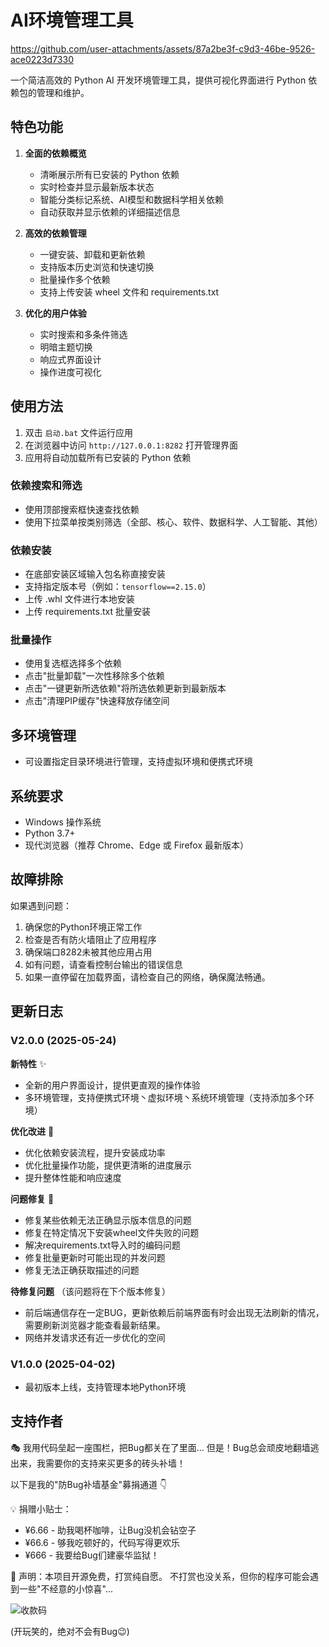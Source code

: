 # AI环境管理工具

https://github.com/user-attachments/assets/87a2be3f-c9d3-46be-9526-ace0223d7330

一个简洁高效的 Python AI 开发环境管理工具，提供可视化界面进行 Python 依赖包的管理和维护。

## 特色功能

1. **全面的依赖概览**
   - 清晰展示所有已安装的 Python 依赖
   - 实时检查并显示最新版本状态
   - 智能分类标记系统、AI模型和数据科学相关依赖
   - 自动获取并显示依赖的详细描述信息

2. **高效的依赖管理**
   - 一键安装、卸载和更新依赖
   - 支持版本历史浏览和快速切换
   - 批量操作多个依赖
   - 支持上传安装 wheel 文件和 requirements.txt

3. **优化的用户体验**
   - 实时搜索和多条件筛选
   - 明暗主题切换
   - 响应式界面设计
   - 操作进度可视化

## 使用方法

1. 双击 `启动.bat` 文件运行应用
2. 在浏览器中访问 `http://127.0.0.1:8282` 打开管理界面
3. 应用将自动加载所有已安装的 Python 依赖

### 依赖搜索和筛选

- 使用顶部搜索框快速查找依赖
- 使用下拉菜单按类别筛选（全部、核心、软件、数据科学、人工智能、其他）

### 依赖安装

- 在底部安装区域输入包名称直接安装
- 支持指定版本号（例如：`tensorflow==2.15.0`）
- 上传 .whl 文件进行本地安装
- 上传 requirements.txt 批量安装

### 批量操作

- 使用复选框选择多个依赖
- 点击"批量卸载"一次性移除多个依赖
- 点击"一键更新所选依赖"将所选依赖更新到最新版本
- 点击"清理PIP缓存"快速释放存储空间

## 多环境管理
- 可设置指定目录环境进行管理，支持虚拟环境和便携式环境

## 系统要求

- Windows 操作系统
- Python 3.7+
- 现代浏览器（推荐 Chrome、Edge 或 Firefox 最新版本）

## 故障排除

如果遇到问题：

1. 确保您的Python环境正常工作
2. 检查是否有防火墙阻止了应用程序
3. 确保端口8282未被其他应用占用
4. 如有问题，请查看控制台输出的错误信息
5. 如果一直停留在加载界面，请检查自己的网络，确保魔法畅通。

## 更新日志

### V2.0.0 (2025-05-24)

**新特性** ✨
- 全新的用户界面设计，提供更直观的操作体验
- 多环境管理，支持便携式环境丶虚拟环境丶系统环境管理（支持添加多个环境）

**优化改进** 🔨
- 优化依赖安装流程，提升安装成功率
- 优化批量操作功能，提供更清晰的进度展示
- 提升整体性能和响应速度

**问题修复** 🐛
- 修复某些依赖无法正确显示版本信息的问题
- 修复在特定情况下安装wheel文件失败的问题
- 解决requirements.txt导入时的编码问题
- 修复批量更新时可能出现的并发问题
- 修复无法正确获取描述的问题

**待修复问题** （该问题将在下个版本修复）
- 前后端通信存在一定BUG，更新依赖后前端界面有时会出现无法刷新的情况，需要刷新浏览器才能查看最新结果。
- 网络并发请求还有近一步优化的空间

### V1.0.0 (2025-04-02)

- 最初版本上线，支持管理本地Python环境

## 支持作者

🎭 我用代码垒起一座围栏，把Bug都关在了里面...
但是！Bug总会顽皮地翻墙逃出来，我需要你的支持来买更多的砖头补墙！

以下是我的"防Bug补墙基金"募捐通道 👇

💡 捐赠小贴士：
- ¥6.66 - 助我喝杯咖啡，让Bug没机会钻空子
- ¥66.6 - 够我吃顿好的，代码写得更欢乐
- ¥666 - 我要给Bug们建豪华监狱！

🎯 声明：本项目开源免费，打赏纯自愿。
不打赏也没关系，但你的程序可能会遇到一些"不经意的小惊喜"... 

![收款码](https://github.com/user-attachments/assets/f7fde32c-83b9-4c4b-8e4b-e6192ee34cec)

(开玩笑的，绝对不会有Bug😉)

